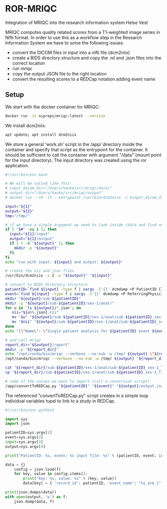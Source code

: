 # ROR-MRIQC
Integration of MRIQC into the research information system Helse Vest

MRIQC computes quality related scores from a T1-weighted image series in Nifti format. In order to use this as a workflow step in the Research Information System we have to solve the following issues:

 - convert the DICOM files in input into a nifti file (dcm2niix)
 - create a BIDS directory structure and copy the .nii and .json files into the correct location
 - run mriqc
 - copy the output JSON file to the right location
 - convert the resulting scores to a REDCap notation adding event name

## Setup

We start with the docker container for MRIQC:

```bash
docker run -it nipreps/mriqc:latest --version
```

We install dcm2niix.

```bash
apt update; apt install dcm2niix
```

We store a general 'work.sh' script in the /app/ directory inside the container and specify that script as the entrypoint for the container. It should be sufficient to call the container with argument "/data" (mount point for the input directory). The input directory was created using the ror application.

```bash
#!/usr/bin/env bash

# We will be called like this:
# input_dicom_dir="/Users/hauke/src/mriqc/data/"
# output_dir="/Users/hauke/src/mriqc/output"
# docker run --rm -it --entrypoint /usr/bin/dcm2niix -v $input_dicom_dir:/data:ro -v $output_dir:/output mriqc:21.0.0rc2 -v 2 -o /output /data

input="${1}"
output="${2}"
tmp="/tmp/"

# if we have a single argument we need to look inside /data and find out input and output ourselves
if [ "$#" -eq 1 ]; then
  input="${1}/input"
  output="${1}/output"
  if [ ! -d "${output}" ]; then
    mkdir -p "${output}"
  fi
fi
echo "run with input: ${input} and output: ${output}"

# create the nii and json files
/usr/bin/dcm2niix -v 2 -o "${output}" "${input}"

# convert to BIDS directory structure
patientID=`find ${input} -type f | xargs -I'{}' dcmdump +P PatientID {} | sort | uniq | cut -d'[' -f2 | cut -d']' -f1 | sed '/^[[:space:]]*$/d' | head -1`
event=`find ${input} -type f | xargs -I'{}' dcmdump +P ReferringPhysicianName {} | sort | uniq | cut -d'[' -f2 | cut -d']' -f1 | sed '/^[[:space:]]*$/d' | head -1 | sed 's/EventName://g'`
mkdir "${output}/sub-${patientID}"
mkdir -p "${output}/sub-${patientID}/ses-1/anat/"
for u in `ls ${output}/*.json`; do
   nii="${u%%.json}.nii"
   mv "$u" "${output}/sub-${patientID}/ses-1/anat/sub-${patientID}_ses-1_T1w.json"
   mv "$nii" "${output}/sub-${patientID}/ses-1/anat/sub-${patientID}_ses-1_T1w.nii"
done
echo "{\"Name\": \"Single patient analysis for ${patientID} event ${event}\", \"BIDSVersion\": \"1.0.2\"}" > "${output}/dataset_description.json"

# and call mriqc
report_dir="${output}/report"
mkdir -p "${report_dir}"
echo "/opt/conda/bin/mriqc --verbose --no-sub -w /tmp/ ${output} \"${report_dir}\" participant --participant_label \"sub-${patientID}\""
/opt/conda/bin/mriqc --verbose --no-sub -w /tmp/ ${output} "${report_dir}" participant --participant_label "sub-${patientID}"

cat "${report_dir}/sub-${patientID}/ses-1/anat/sub-${patientID}_ses-1_T1w.json"
cp "${report_dir}/sub-${patientID}/ses-1/anat/sub-${patientID}_ses-1_T1w.json" "${output}/output.json"

# some of the values we want to import (call a conversion script)
/app/convertToREDCap.py "${patientID}" "${event}" "${output}/output.json" "${output}/output.json"
```

The referenced "convertToREDCap.py" script creates in a simple loop individual variables tupel to link to a study in REDCap.

```python
#!/usr/bin/env python3

import sys
import json

patientID=sys.argv[1]
event=sys.argv[2]
input=sys.argv[3]
output=sys.argv[4]

print("PatientID: %s, event: %s input file: %s" % (patientID, event, input))

data = {}
    config = json.load(f)
    for key, value in config.items():
        print("key: %s, value: %s" % (key, value))
        data[key] = { 'record_id': patientID, 'event_name': "%s_arm_1" % (event), 'field_name': key, 'value': value }

print(json.dumps(data))
with open(output, 'w') as f:
    json.dump(data, f)
```
